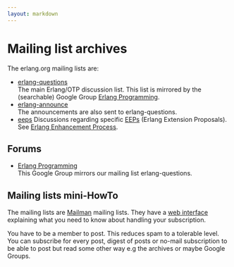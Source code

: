 ```yaml
---
layout: markdown
---
```

# Mailing list archives
The erlang.org mailing lists are:

* [erlang-questions](https://erlang.org/pipermail/erlang-questions/)  
The main Erlang/OTP discussion list. This list is mirrored by the (searchable) Google Group [Erlang Programming](http://groups.google.com/group/erlang-programming).
* [erlang-announce](https://erlang.org/pipermail/erlang-announce/)  
The announcements are also sent to erlang-questions.
* [eeps](https://erlang.org/pipermail/eeps/)
Discussions regarding specific [EEPs](../eep) (Erlang Extension Proposals). See [Erlang Enhancement Process](../eep).

## Forums
* [Erlang Programming](http://groups.google.com/group/erlang-programming)  
This Google Group mirrors our mailing list erlang-questions.

## Mailing lists mini-HowTo
The mailing lists are [Mailman](http://www.gnu.org/software/mailman/) mailing lists. They have a [web interface](https://erlang.org/mailman/listinfo/) explaining what you need to know about handling your subscription.

You have to be a member to post. This reduces spam to a tolerable level. You can subscribe for every post, digest of posts or no-mail subscription to be able to post but read some other way e.g the archives or maybe Google Groups.